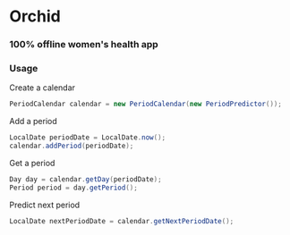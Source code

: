 # Orchid
### 100% offline women's health app

### Usage

Create a calendar

``` java
PeriodCalendar calendar = new PeriodCalendar(new PeriodPredictor());
```

Add a period

``` java
LocalDate periodDate = LocalDate.now();
calendar.addPeriod(periodDate);
```

Get a period

``` java
Day day = calendar.getDay(periodDate);
Period period = day.getPeriod();
```

Predict next period

``` java
LocalDate nextPeriodDate = calendar.getNextPeriodDate();
```